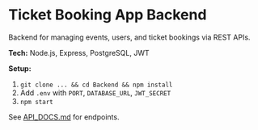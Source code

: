 # Ticket Booking App Backend

Backend for managing events, users, and ticket bookings via REST APIs.

**Tech:** Node.js, Express, PostgreSQL, JWT

**Setup:**  
1. `git clone ... && cd Backend && npm install`  
2. Add `.env` with `PORT`, `DATABASE_URL`, `JWT_SECRET`  
3. `npm start`

See [API_DOCS.md](./API_DOCS.md) for endpoints.
